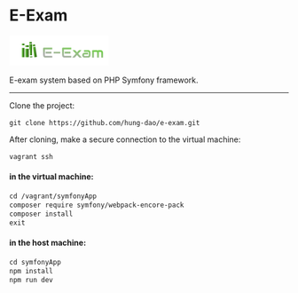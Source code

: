 # E-Exam
![E-exam](/symfonyApp/public/build/images/logo.png)

E-exam system based on PHP Symfony framework.

---
Clone the project:
```
git clone https://github.com/hung-dao/e-exam.git
```

After cloning, make a secure connection to the virtual machine:
```
vagrant ssh
```
#### in the virtual machine:
```
cd /vagrant/symfonyApp
composer require symfony/webpack-encore-pack
composer install
exit
```
#### in the host machine:
```
cd symfonyApp
npm install
npm run dev
```
